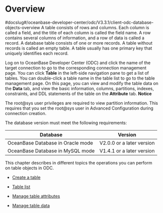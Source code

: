 Overview 
=============================
#docslug#/oceanbase-developer-center/odc/V3.3.1/client-odc-database-objects-overview
A table consists of rows and columns. Each column is called a field, and the title of each column is called the field name. A row contains several columns of information, and a row of data is called a record. A database table consists of one or more records. A table without records is called an empty table. A table usually has one primary key that uniquely identifies each record. 

Log on to OceanBase Developer Center (ODC) and click the name of the target connection to go to the corresponding connection management page. You can click **Table** in the left-side navigation pane to get a list of tables. You can double-click a table name in the table list to go to the table management page. On this page, you can view and modify the table data on the **Data** tab, and view the basic information, columns, partitions, indexes, constraints, and DDL statements of the table on the **Attribute** tab. 
**Notice**



The root@sys user privileges are required to view partition information. This requires that you set the root@sys user in Advanced Configuration during connection creation.

The database version must meet the following requirements:


|             Database              |          Version          |
|-----------------------------------|---------------------------|
| OceanBase Database in Oracle mode | V2.0.0 or a later version |
| OceanBase Database in MySQL mode  | V1.4.1 or a later version |



This chapter describes in different topics the operations you can perform on table objects in ODC.

* [Create a table](../1.client-odc-table-objects/2.client-odc-create-a-table.md)

  

* [Table list](../1.client-odc-table-objects/3.client-odc-table-list.md)

  

* [Manage table attributes](../1.client-odc-table-objects/4.client-odc-manage-table-attributes.md)

  

* [Manage table data](../1.client-odc-table-objects/5.client-odc-manage-table-data.md)

  



